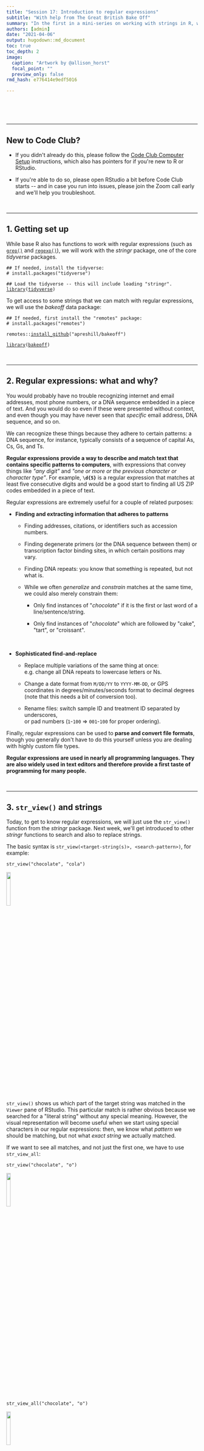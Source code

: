 ```yaml
---
title: "Session 17: Introduction to regular expressions"
subtitle: "With help from The Great British Bake Off"
summary: "In the first in a mini-series on working with strings in R, we will learn some basics of regular expressions."  
authors: [admin]
date: "2021-04-06"
output: hugodown::md_document
toc: true
toc_depth: 2
image:
  caption: "Artwork by @allison_horst"
  focal_point: ""
  preview_only: false
rmd_hash: e776414e9edf5016

---
```


<br> <br> <br>

------------------------------------------------------------------------

## New to Code Club?

-   If you didn't already do this, please follow the [Code Club Computer Setup](/codeclub-setup/) instructions, which also has pointers for if you're new to R or RStudio.

-   If you're able to do so, please open RStudio a bit before Code Club starts -- and in case you run into issues, please join the Zoom call early and we'll help you troubleshoot.

<br>

------------------------------------------------------------------------

## 1. Getting set up

While base R also has functions to work with regular expressions (such as [`grep()`](https://rdrr.io/r/base/grep.html) and [`regexp()`](https://rdrr.io/r/base/regex.html)), we will work with the *stringr* package, one of the core *tidyverse* packages.

<div class="highlight">

<pre class='chroma'><code class='language-r' data-lang='r'><span class='c'>## If needed, install the tidyverse:</span>
<span class='c'># install.packages("tidyverse")</span>

<span class='c'>## Load the tidyverse -- this will include loading "stringr". </span>
<span class='kr'><a href='https://rdrr.io/r/base/library.html'>library</a></span><span class='o'>(</span><span class='nv'><a href='http://tidyverse.tidyverse.org'>tidyverse</a></span><span class='o'>)</span>
</code></pre>

</div>

To get access to some strings that we can match with regular expressions, we will use the *bakeoff* data package:

<div class="highlight">

<pre class='chroma'><code class='language-r' data-lang='r'><span class='c'>## If needed, first install the "remotes" package:</span>
<span class='c'># install.packages("remotes")</span>

<span class='nf'>remotes</span><span class='nf'>::</span><span class='nf'><a href='https://remotes.r-lib.org/reference/install_github.html'>install_github</a></span><span class='o'>(</span><span class='s'>"apreshill/bakeoff"</span><span class='o'>)</span>
</code></pre>

</div>

<div class="highlight">

<pre class='chroma'><code class='language-r' data-lang='r'><span class='kr'><a href='https://rdrr.io/r/base/library.html'>library</a></span><span class='o'>(</span><span class='nv'><a href='https://bakeoff.netlify.com'>bakeoff</a></span><span class='o'>)</span>
</code></pre>

</div>

<br>

------------------------------------------------------------------------

## 2. Regular expressions: what and why?

You would probably have no trouble recognizing internet and email addresses, most phone numbers, or a DNA sequence embedded in a piece of text. And you would do so even if these were presented without context, and even though you may have never seen that *specific* email address, DNA sequence, and so on.

We can recognize these things because they adhere to certain patterns: a DNA sequence, for instance, typically consists of a sequence of capital As, Cs, Gs, and Ts.

**Regular expressions provide a way to describe and match text that contains specific patterns to computers**, with expressions that convey things like *"any digit"* and *"one or more or the previous character or character type"*. For example, **`\d{5}`** is a regular expression that matches at least five consecutive digits and would be a good start to finding all US ZIP codes embedded in a piece of text.

Regular expressions are extremely useful for a couple of related purposes:

-   **Finding and extracting information that adheres to patterns**

    -   Finding addresses, citations, or identifiers such as accession numbers.

    -   Finding degenerate primers (or the DNA sequence between them) or transcription factor binding sites, in which certain positions may vary.

    -   Finding DNA repeats: you know that something is repeated, but not what is.

    -   While we often *generalize* and *constrain* matches at the same time, we could also merely constrain them:

        -   Only find instances of "*chocolate*" if it is the first or last word of a line/sentence/string.

        -   Only find instances of "*chocolate*" which are followed by "cake", "tart", or "croissant".

<br>

-   **Sophisticated find-and-replace**

    -   Replace multiple variations of the same thing at once:  
        e.g. change all DNA repeats to lowercase letters or Ns.

    -   Change a date format from `M/DD/YY` to `YYYY-MM-DD`, or GPS coordinates in degrees/minutes/seconds format to decimal degrees (note that this needs a bit of conversion too).

    -   Rename files: switch sample ID and treatment ID separated by underscores,  
        or pad numbers (`1`-`100` =\> `001`-`100` for proper ordering).

Finally, regular expressions can be used to **parse and convert file formats**, though you generally don't have to do this yourself unless you are dealing with highly custom file types.

**Regular expressions are used in nearly all programming languages. They are also widely used in text editors and therefore provide a first taste of programming for many people.**

<br>

------------------------------------------------------------------------

## 3. `str_view()` and strings

Today, to get to know regular expressions, we will just use the `str_view()` function from the *stringr* package. Next week, we'll get introduced to other *stringr* functions to search and also to replace strings.

The basic syntax is `str_view(<target-string(s)>, <search-pattern>)`, for example:

<div class="highlight">

<pre class='chroma'><code class='language-r' data-lang='r'><span class='nf'>str_view</span><span class='o'>(</span><span class='s'>"chocolate"</span>, <span class='s'>"cola"</span><span class='o'>)</span>
</code></pre>

</div>

<div class="highlight">

<img src="img/cola.png" width="15%" style="display: block; margin: auto auto auto 0;" />

</div>

`str_view()` shows us which part of the target string was matched in the `Viewer` pane of RStudio. This particular match is rather obvious because we searched for a "literal string" without any special meaning. However, the visual representation will become useful when we start using special characters in our regular expressions: then, we know what *pattern* we should be matching, but not what *exact string* we actually matched.

If we want to see all matches, and not just the first one, we have to use `str_view_all`:

<div class="highlight">

<pre class='chroma'><code class='language-r' data-lang='r'><span class='nf'>str_view</span><span class='o'>(</span><span class='s'>"chocolate"</span>, <span class='s'>"o"</span><span class='o'>)</span>
</code></pre>

</div>

<div class="highlight">

<img src="img/one_o.png" width="15%" style="display: block; margin: auto auto auto 0;" />

</div>

<div class="highlight">

<pre class='chroma'><code class='language-r' data-lang='r'><span class='nf'>str_view_all</span><span class='o'>(</span><span class='s'>"chocolate"</span>, <span class='s'>"o"</span><span class='o'>)</span>
</code></pre>

</div>

<div class="highlight">

<img src="img/two_o.png" width="15%" style="display: block; margin: auto auto auto 0;" />

</div>

*stringr* functions are vectorized, so we can use them not just to match a single string but also to match a vector of strings:

<div class="highlight">

<pre class='chroma'><code class='language-r' data-lang='r'><span class='nv'>desserts</span> <span class='o'>&lt;-</span> <span class='nf'><a href='https://rdrr.io/r/base/c.html'>c</a></span><span class='o'>(</span><span class='s'>"plum pudding"</span>, <span class='s'>"chocolate cake"</span>, <span class='s'>"sticky toffee pudding"</span><span class='o'>)</span>
<span class='nf'>str_view</span><span class='o'>(</span><span class='nv'>desserts</span>, <span class='s'>"pudding"</span><span class='o'>)</span>
</code></pre>

</div>

<div class="highlight">

<img src="img/vector1.png" width="30%" style="display: block; margin: auto auto auto 0;" />

</div>

Note that the non-matching string "*chocolate cake*" was displayed despite the lack of a match. If we only want to see strings that matched, we can set the `match` argument to `TRUE`:

<div class="highlight">

</div>

<div class="highlight">

<pre class='chroma'><code class='language-r' data-lang='r'><span class='nf'>str_view</span><span class='o'>(</span><span class='nv'>desserts</span>, <span class='s'>"pudding"</span>, match <span class='o'>=</span> <span class='kc'>TRUE</span><span class='o'>)</span>
</code></pre>

</div>

<div class="highlight">

<img src="img/vector2.png" width="30%" style="display: block; margin: auto auto auto 0;" />

</div>

{{% callout note %}} **Strings in R**

A "string" or "character string" is a contiguous sequence of characters. To indicate that something is a string in R, we put quotes around it: `"Hello"` and `"9"`. If you forget the quotes, R would interpret `"Hello"` as an *object* (because it starts with a letter) and `"9"` as a *number* (because it starts with a digit).

There is *no difference* between single quotes (`'Hello'`) and double quotes (`"Hello"`), but double quotes are generally recommended.

If your string is itself supposed to contain a quote symbol of some kind, it is convenient to use the *other type* of quote to define the string:

<div class="highlight">

<pre class='chroma'><code class='language-r' data-lang='r'><span class='c'># The string contains a single quote, so we use double quotes to define it:</span>
<span class='s'>"This cake's 7th layer is particularly good."</span>

<span class='c'>#&gt; [1] "This cake's 7th layer is particularly good."</span>
</code></pre>

</div>

Alternatively, a quote can be **escaped** using a backslash **`\`** to indicate that it does *not end the string* but represents a literal quote *inside the string*, which may be necessary if a string contains both single and double quotes:

<div class="highlight">

<pre class='chroma'><code class='language-r' data-lang='r'><span class='s'>"This cake is only 2'4\" tall - do better!"</span>

<span class='c'>#&gt; [1] "This cake is only 2'4\" tall - do better!"</span>
</code></pre>

</div>

{{% /callout %}}

<br>

------------------------------------------------------------------------

## 4. Special characters

#### Special characters and escaping them

In regular expressions (regex), we need a way to succinctly convey descriptions such as "any character" or "any digit". *However, there are no characters exclusive to regular expressions:* *instead, we re-use normal characters.* For instance:

-   "**Any character**" is represented by a period, **`.`**
-   "**Any digit**" is represented by **`\d`**, with the **`\`** basically preventing the **`d`** from being interpreted literally.

But how, then, do we indicate a literal **`.`** or **`\`** in a regular expression? The solution is to **escape** the special character with a backslash: the regular expression **`\.`** matches a **`.`**.

{{% callout note %}}

#### TLDR for the rest of this section

**When writing regular expressions as strings in R,** **we always need to add an extra backslash:**

-   The regex **`\d`** matches a digit --- and we write it as **`"\\d"`** in R.
-   The regex **`\.`** matches a period --- and we write it as **`"\\."`** in R.

{{% /callout %}}

The "escaping" described above also applies to backslashes, such that the regex **`\\`** matches a **`\`**.

<br>

#### Escape sequences in regular strings

Outside of regular expressions, R also uses backslashes **`\`** to form so-called "escape sequences". This works similarly to how the regular expression **`\d`** means "any digit" -- for example, when we use **`\n`** *in any string*, it will be interpreted as a newline:

<div class="highlight">

<pre class='chroma'><code class='language-r' data-lang='r'><span class='nf'><a href='https://rdrr.io/r/base/cat.html'>cat</a></span><span class='o'>(</span><span class='s'>"cho\nco"</span><span class='o'>)</span>

<span class='c'>#&gt; cho</span>
<span class='c'>#&gt; co</span>
</code></pre>

</div>

In fact, a single backslash **`\`** is **never taken literally** in any regular R string:

<div class="highlight">

<pre class='chroma'><code class='language-r' data-lang='r'>cat("cho\dco")

<span class='c'>#&gt; Error: '\d' is an unrecognized escape in character string starting ""cho\d"</span>
</code></pre>

</div>

Because this is *not* a regular expression, and **`\d`** does not happen to be an escape sequence like **`\n`** was earlier, **`\d`** doesn't mean anything to R. But instead of assuming that the backslash is therefore a literal backslash, R throws an error, demonstrating that a backslash is always interpreted as the first character in an escape sequence.

How can we include a backslash in a string, then? Same as before: we "escape" it with another backslash:

<div class="highlight">

<pre class='chroma'><code class='language-r' data-lang='r'><span class='nf'><a href='https://rdrr.io/r/base/cat.html'>cat</a></span><span class='o'>(</span><span class='s'>"bla\\dbla"</span><span class='o'>)</span>

<span class='c'>#&gt; bla\dbla</span>
</code></pre>

</div>

<br>

#### The backslash plague

We saw that the regular expression **`\d`** matches a digit, but also that using string **`"\d"`** will merely throw an error!

Therefore, to actually define a regular expression that contains **`\d`**, we need to use the string **`"\\d"`**:

<div class="highlight">

<pre class='chroma'><code class='language-r' data-lang='r'>str_view("The cake has 8 layers", "\d")

<span class='c'>#&gt; Error: '\d' is an unrecognized escape in character string starting ""\d"</span>
</code></pre>

</div>

<div class="highlight">

<pre class='chroma'><code class='language-r' data-lang='r'><span class='nf'>str_view</span><span class='o'>(</span><span class='s'>"The cake has 8 layers"</span>, <span class='s'>"\\d"</span><span class='o'>)</span>
</code></pre>

</div>

<div class="highlight">

<img src="img/digit1.png" width="30%" style="display: block; margin: auto auto auto 0;" />

</div>

**So, to define any regular expression symbol that contains a backslash,** **we need to always use two backslashes!**

This also applies when we want to match a literal character. For example, **to match a literal period, we need the regex `\.`,** **which we have to write as `\\.` in an R string:**

<div class="highlight">

<pre class='chroma'><code class='language-r' data-lang='r'><span class='nf'>str_view</span><span class='o'>(</span><span class='s'>"The cake has 8.5 layers"</span>, <span class='s'>"\\."</span><span class='o'>)</span>
</code></pre>

</div>

<div class="highlight">

<img src="img/period2.png" width="30%" style="display: block; margin: auto auto auto 0;" />

</div>

Now to the worst case: what if we want to match a backslash? We need the regular expression **`\\`**, but to define that regex as a string, we have to escape each of the two backslashes -- only to end up with four backslashes!

<div class="highlight">

<pre class='chroma'><code class='language-r' data-lang='r'><span class='nf'>str_view</span><span class='o'>(</span><span class='s'>"C:\\Windows"</span>, <span class='s'>"\\"</span><span class='o'>)</span>

<span class='c'>#&gt; Error in stri_locate_first_regex(string, pattern, opts_regex = opts(pattern)): Unrecognized backslash escape sequence in pattern. (U_REGEX_BAD_ESCAPE_SEQUENCE, context=`\`)</span>
</code></pre>

</div>

<div class="highlight">

<pre class='chroma'><code class='language-r' data-lang='r'><span class='nf'>str_view</span><span class='o'>(</span><span class='s'>"C:\\Windows"</span>, <span class='s'>"\\\\"</span><span class='o'>)</span>
</code></pre>

</div>

<div class="highlight">

<img src="img/windows.png" width="15%" style="display: block; margin: auto auto auto 0;" />

</div>

Welcome to the backslash plague! [^1]

<br>

------------------------------------------------------------------------

## 5. The Great British Bake Off

<p align="center">
<img src=img/bakeoff.jpg width=60%>
</p>

Let's take a look at some of the data in the *bakeoff* package, which is about "The Great British Bake Off" (GBBO) television show.

The `bakers` dataframe contains some information about each participant (baker) in the show, and we will be matching names from the `baker_full` column:

<div class="highlight">

<pre class='chroma'><code class='language-r' data-lang='r'><span class='nf'><a href='https://rdrr.io/r/utils/head.html'>head</a></span><span class='o'>(</span><span class='nv'>bakers</span><span class='o'>)</span>

<span class='c'>#&gt; <span style='color: #555555;'># A tibble: 6 x 8</span></span>
<span class='c'>#&gt;   series baker_full   baker    age occupation   hometown  baker_last baker_first</span>
<span class='c'>#&gt;   <span style='color: #555555;font-style: italic;'>&lt;fct&gt;</span><span>  </span><span style='color: #555555;font-style: italic;'>&lt;chr&gt;</span><span>        </span><span style='color: #555555;font-style: italic;'>&lt;chr&gt;</span><span>  </span><span style='color: #555555;font-style: italic;'>&lt;dbl&gt;</span><span> </span><span style='color: #555555;font-style: italic;'>&lt;chr&gt;</span><span>        </span><span style='color: #555555;font-style: italic;'>&lt;chr&gt;</span><span>     </span><span style='color: #555555;font-style: italic;'>&lt;chr&gt;</span><span>      </span><span style='color: #555555;font-style: italic;'>&lt;chr&gt;</span><span>      </span></span>
<span class='c'>#&gt; <span style='color: #555555;'>1</span><span> 1      </span><span style='color: #555555;'>"</span><span>Annetha Mi… Annet…    30 Midwife      Essex     Mills      Annetha    </span></span>
<span class='c'>#&gt; <span style='color: #555555;'>2</span><span> 1      </span><span style='color: #555555;'>"</span><span>David Cham… David     31 Entrepreneur Milton K… Chambers   David      </span></span>
<span class='c'>#&gt; <span style='color: #555555;'>3</span><span> 1      </span><span style='color: #555555;'>"</span><span>Edward \"E… Edd       24 Debt collec… Bradford  Kimber     Edward     </span></span>
<span class='c'>#&gt; <span style='color: #555555;'>4</span><span> 1      </span><span style='color: #555555;'>"</span><span>Jasminder … Jasmi…    45 Assistant C… Birmingh… Randhawa   Jasminder  </span></span>
<span class='c'>#&gt; <span style='color: #555555;'>5</span><span> 1      </span><span style='color: #555555;'>"</span><span>Jonathan S… Jonat…    25 Research An… St Albans Shepherd   Jonathan   </span></span>
<span class='c'>#&gt; <span style='color: #555555;'>6</span><span> 1      </span><span style='color: #555555;'>"</span><span>Lea Harris</span><span style='color: #555555;'>"</span><span> Lea       51 Retired      Midlothi… Harris     Lea</span></span>
</code></pre>

</div>

The `challenge_results` dataframe contains "signature" and "showstopper" bakes made by each participant in each episode:

<div class="highlight">

<pre class='chroma'><code class='language-r' data-lang='r'><span class='nf'><a href='https://rdrr.io/r/utils/head.html'>head</a></span><span class='o'>(</span><span class='nv'>challenge_results</span><span class='o'>)</span>

<span class='c'>#&gt; <span style='color: #555555;'># A tibble: 6 x 7</span></span>
<span class='c'>#&gt;   series episode baker  result signature        technical showstopper           </span>
<span class='c'>#&gt;    <span style='color: #555555;font-style: italic;'>&lt;int&gt;</span><span>   </span><span style='color: #555555;font-style: italic;'>&lt;int&gt;</span><span> </span><span style='color: #555555;font-style: italic;'>&lt;chr&gt;</span><span>  </span><span style='color: #555555;font-style: italic;'>&lt;chr&gt;</span><span>  </span><span style='color: #555555;font-style: italic;'>&lt;chr&gt;</span><span>                </span><span style='color: #555555;font-style: italic;'>&lt;int&gt;</span><span> </span><span style='color: #555555;font-style: italic;'>&lt;chr&gt;</span><span>                 </span></span>
<span class='c'>#&gt; <span style='color: #555555;'>1</span><span>      1       1 Annet… IN     Light Jamaican …         2 Red, White &amp; Blue Cho…</span></span>
<span class='c'>#&gt; <span style='color: #555555;'>2</span><span>      1       1 David  IN     Chocolate Orang…         3 Black Forest Floor Ga…</span></span>
<span class='c'>#&gt; <span style='color: #555555;'>3</span><span>      1       1 Edd    IN     Caramel Cinnamo…         1 </span><span style='color: #BB0000;'>NA</span><span>                    </span></span>
<span class='c'>#&gt; <span style='color: #555555;'>4</span><span>      1       1 Jasmi… IN     Fresh Mango and…        </span><span style='color: #BB0000;'>NA</span><span> </span><span style='color: #BB0000;'>NA</span><span>                    </span></span>
<span class='c'>#&gt; <span style='color: #555555;'>5</span><span>      1       1 Jonat… IN     Carrot Cake wit…         9 Three Tiered White an…</span></span>
<span class='c'>#&gt; <span style='color: #555555;'>6</span><span>      1       1 Louise IN     Carrot and Oran…        </span><span style='color: #BB0000;'>NA</span><span> Never Fail Chocolate …</span></span>
</code></pre>

</div>

The "signature" bakes are the first bakes presented in each GBBO episode, so we'll start trying to match these bakes with regular expressions. Let's save them in a vector for easy access later on:

<div class="highlight">

<pre class='chroma'><code class='language-r' data-lang='r'><span class='nv'>signatures</span> <span class='o'>&lt;-</span> <span class='nv'>challenge_results</span><span class='o'>$</span><span class='nv'>signature</span>     <span class='c'># Assign the column to a vector</span>
<span class='nv'>signatures</span> <span class='o'>&lt;-</span> <span class='nv'>signatures</span><span class='o'>[</span><span class='o'>!</span><span class='nf'><a href='https://rdrr.io/r/base/NA.html'>is.na</a></span><span class='o'>(</span><span class='nv'>signatures</span><span class='o'>)</span><span class='o'>]</span>  <span class='c'># Remove NAs</span>

<span class='nv'>signatures</span><span class='o'>[</span><span class='m'>1</span><span class='o'>:</span><span class='m'>20</span><span class='o'>]</span>                              <span class='c'># Look at the first 20 items</span>

<span class='c'>#&gt;  [1] "Light Jamaican Black Cakewith Strawberries and Cream"                       </span>
<span class='c'>#&gt;  [2] "Chocolate Orange Cake"                                                      </span>
<span class='c'>#&gt;  [3] "Caramel Cinnamon and Banana Cake"                                           </span>
<span class='c'>#&gt;  [4] "Fresh Mango and Passion Fruit Hummingbird Cake"                             </span>
<span class='c'>#&gt;  [5] "Carrot Cake with Lime and Cream Cheese Icing"                               </span>
<span class='c'>#&gt;  [6] "Carrot and Orange Cake"                                                     </span>
<span class='c'>#&gt;  [7] "Triple Layered Brownie Meringue Cake\nwith Raspberry Cream"                 </span>
<span class='c'>#&gt;  [8] "Three Tiered Lemon Drizzle Cakewith Fresh Cream and freshly made Lemon Curd"</span>
<span class='c'>#&gt;  [9] "Cranberry and Pistachio Cakewith Orange Flower Water Icing"                 </span>
<span class='c'>#&gt; [10] "Sticky Marmalade Tea Loaf"                                                  </span>
<span class='c'>#&gt; [11] "Cheddar Cheese and Fresh Rosemary Biscuits"                                 </span>
<span class='c'>#&gt; [12] "Oatmeal Raisin Cookie"                                                      </span>
<span class='c'>#&gt; [13] "Millionaires' Shortbread"                                                   </span>
<span class='c'>#&gt; [14] "Honey and Candied Ginger Cookies"                                           </span>
<span class='c'>#&gt; [15] "Fresh Vanilla Biscuits with Royal Icing"                                    </span>
<span class='c'>#&gt; [16] "Peanut Shortbread withSalted Peanut Caramel"                                </span>
<span class='c'>#&gt; [17] "Rose Petal Shortbread"                                                      </span>
<span class='c'>#&gt; [18] "Stained Glass Window Shortbread"                                            </span>
<span class='c'>#&gt; [19] "Chilli Bread"                                                               </span>
<span class='c'>#&gt; [20] "Olive Bread"</span>
</code></pre>

</div>

<br>

------------------------------------------------------------------------

## 6. Components of regular expressions

### Literal characters

Literal characters can be a part of regular expressions. In fact, as we saw in the first example, our entire search pattern for `str_view()` can perfectly well consist of *only* literal characters.

But the power of regular expressions comes with special characters, and below, we'll go through several different categories of these.

### Metacharacters

Above, we already learned that **`.`** matches any single character. Other metacharacters, that is, characters that represent a single instance of **a character type**, are actually character combinations starting with a **`\`**.

| Symbol   | Matches                                                | Negation ("anything but") |
|----------|--------------------------------------------------------|---------------------------|
| **`.`**  | Any single character.                                  |                           |
| **`\d`** | Any digit.                                             | **`\D`**                  |
| **`\s`** | Any white space: space, tab, newline, carriage return. | **`\S`**                  |
| **`\w`** | Any word character: alphanumeric and underscore.       | **`\W`**                  |
| **`\n`** | A newline.                                             |                           |
| **`\t`** | A tab.                                                 |                           |

Negated metacharacters match anything except that character type: **`\D`** matches anything except a digit.

*Some examples:*

-   Are there any digits (**`\d`**) in the bake names?

    <div class="highlight">

    <pre class='chroma'><code class='language-r' data-lang='r'><span class='nf'>str_view_all</span><span class='o'>(</span><span class='nv'>signatures</span>, <span class='s'>"\\d"</span>, match <span class='o'>=</span> <span class='kc'>TRUE</span><span class='o'>)</span>
    </code></pre>

    </div>

    <div class="highlight">

    <img src="img/digit2.png" width="27%" style="display: block; margin: auto auto auto 0;" />

    </div>

<br>

-   What about periods? Note that we need to escape the period with two **`\\`**.

    <div class="highlight">

    <pre class='chroma'><code class='language-r' data-lang='r'><span class='nf'>str_view_all</span><span class='o'>(</span><span class='nv'>signatures</span>, <span class='s'>"\\."</span>, match <span class='o'>=</span> <span class='kc'>TRUE</span><span class='o'>)</span>
    </code></pre>

    </div>

    <div class="highlight">

    <img src="img/period.png" width="50%" style="display: block; margin: auto auto auto 0;" />

    </div>

<br>

-   Let's match 5-character strings that start with "*Ma*":

    <div class="highlight">

    <pre class='chroma'><code class='language-r' data-lang='r'><span class='nf'>str_view_all</span><span class='o'>(</span><span class='nv'>signatures</span>, <span class='s'>"Ma..."</span>, match <span class='o'>=</span> <span class='kc'>TRUE</span><span class='o'>)</span>
    </code></pre>

    </div>

    <div class="highlight">

    <img src="img/ma.png" width="90%" style="display: block; margin: auto auto auto 0;" />

    </div>

    Note that the only constraint we are setting with **`...`** is that at least three characters should follow **`Ma`** -- we are *not* restricting matches to five-character words, or something along those lines.

<br>

-   Let's find the bakers whose (first or last) names contain at least 11 word characters **`\w`**:

    <div class="highlight">

    <pre class='chroma'><code class='language-r' data-lang='r'><span class='nf'>str_view_all</span><span class='o'>(</span><span class='nv'>bakers</span><span class='o'>$</span><span class='nv'>baker_full</span>, <span class='s'>"\\w\\w\\w\\w\\w\\w\\w\\w\\w\\w\\w"</span>, match <span class='o'>=</span> <span class='kc'>TRUE</span><span class='o'>)</span>
    </code></pre>

    </div>

    <div class="highlight">

    <img src="img/11letternames.png" width="25%" style="display: block; margin: auto auto auto 0;" />

    </div>

    It's not very convenient to have to repeat `\\w` so many times!

Or let's say we wanted to get all three-part names: names that contain three sets of one or more word characters separated by non-word characters. How could we describe such a pattern? "Quantifiers" to the rescue!

### Quantifiers

Quantifiers describe how many consecutive instances of the **preceding** character should be matched:

| Quantifier  | Matches                                                   |
|-------------|-----------------------------------------------------------|
| **[`*`](https://rdrr.io/r/base/Arithmetic.html)**     | Preceding character *any number of times* (0 or more).    |
| **[`+`](https://rdrr.io/r/base/Arithmetic.html)**     | Preceding character *at least* once (1 or more).          |
| **[`?`](https://rdrr.io/r/utils/Question.html)**     | Preceding character *at most* once (0 or 1).              |
| **`{n}`**   | Preceding character *exactly `n` times*.                  |
| **`{n,}`**  | Preceding character *at least `n` times*.                 |
| **`{n,m}`** | Preceding character *at least `n` and at most `m` times*. |

*Some examples:*

-   Names with at least 11 (**`{11,}`**) characters -- note that this matches the entire word:

    <div class="highlight">

    <pre class='chroma'><code class='language-r' data-lang='r'><span class='nf'>str_view</span><span class='o'>(</span><span class='nv'>bakers</span><span class='o'>$</span><span class='nv'>baker_full</span>, <span class='s'>"\\w&#123;11,&#125;"</span>, match<span class='o'>=</span><span class='kc'>TRUE</span><span class='o'>)</span>
    </code></pre>

    </div>

    <div class="highlight">

    <img src="img/11letternames2.png" width="25%" style="display: block; margin: auto auto auto 0;" />

    </div>

<br>

-   Match the entire string (full names -- by flanking the pattern with **`.*`**) of names with 2 to 3 (**`{2,3}`**) consecutive "*e*" characters:

    <div class="highlight">

    <pre class='chroma'><code class='language-r' data-lang='r'><span class='nf'>str_view</span><span class='o'>(</span><span class='nv'>bakers</span><span class='o'>$</span><span class='nv'>baker_full</span>, <span class='s'>".*e&#123;2,3&#125;.*"</span>, match<span class='o'>=</span><span class='kc'>TRUE</span><span class='o'>)</span>
    </code></pre>

    </div>

    <div class="highlight">

    <img src="img/2or3es_fullmatch.png" width="17%" style="display: block; margin: auto auto auto 0;" />

    </div>

<br>

-   Account for different spelling options with **[`?`](https://rdrr.io/r/utils/Question.html)** -- match "*flavor*" or "*flavour*":

    <div class="highlight">

    <pre class='chroma'><code class='language-r' data-lang='r'><span class='nf'>str_view_all</span><span class='o'>(</span><span class='nv'>signatures</span>, <span class='s'>"flavou?r"</span>, match<span class='o'>=</span><span class='kc'>TRUE</span><span class='o'>)</span>
    </code></pre>

    </div>

    <div class="highlight">

    <img src="img/flavor.png" width="65%" style="display: block; margin: auto auto auto 0;" />

    </div>

<br>

-   Match all three-part names -- one or more word characters (**`\w+`**) separated by a non-word character (**`\W`**) at least two consecutive times:

    <div class="highlight">

    <pre class='chroma'><code class='language-r' data-lang='r'><span class='nf'>str_view</span><span class='o'>(</span><span class='nv'>bakers</span><span class='o'>$</span><span class='nv'>baker_full</span>, <span class='s'>"\\w+\\W\\w+\\W\\w+"</span>, match<span class='o'>=</span><span class='kc'>TRUE</span><span class='o'>)</span>
    </code></pre>

    </div>

    <div class="highlight">

    <img src="img/3partnames.png" width="30%" style="display: block; margin: auto auto auto 0;" />

    </div>

<br>

-   Match all three-letter names by looking for non-word characters (**`\W`**) surrounding three word characters (**`\w{3}`**)?

    <div class="highlight">

    <pre class='chroma'><code class='language-r' data-lang='r'><span class='nf'>str_view_all</span><span class='o'>(</span><span class='nv'>bakers</span><span class='o'>$</span><span class='nv'>baker_full</span>, <span class='s'>"\\W\\w&#123;3&#125;\\W"</span>, match <span class='o'>=</span> <span class='kc'>TRUE</span><span class='o'>)</span>
    </code></pre>

    </div>

    <div class="highlight">

    <img src="img/3letternames1.png" width="30%" style="display: block; margin: auto auto auto 0;" />

    </div>

That last attempt didn't really work -- note that we only got three-letter *middle names*, since we required our three-letter names to be flanked by non-word characters.

To get *all* three-letter names, we need to be able to "anchor" our regular expressions, e.g. demand that a pattern starts at the beginning of the string.

### Anchors

| Anchor | Matches                      |
|--------|------------------------------|
| [`^`](https://rdrr.io/r/base/Arithmetic.html)    | Beginning of the string/line |
| [`$`](https://rdrr.io/r/base/Extract.html)    | End of the string/line       |
| `\b`   | A word *boundary*            |

*Some examples:*

-   Match all three-letter *first* names, by anchoring the three word characters (**`\w{3}`**) to the beginning of the string with **[`^`](https://rdrr.io/r/base/Arithmetic.html)**, and including a space at the end:

    <div class="highlight">

    <pre class='chroma'><code class='language-r' data-lang='r'><span class='nf'>str_view</span><span class='o'>(</span><span class='nv'>bakers</span><span class='o'>$</span><span class='nv'>baker_full</span>, <span class='s'>"^\\w&#123;3&#125; "</span>, match <span class='o'>=</span> <span class='kc'>TRUE</span><span class='o'>)</span>
    </code></pre>

    </div>

    <div class="highlight">

    <img src="img/3letterfirstnames.png" width="23%" style="display: block; margin: auto auto auto 0;" />

    </div>

-   Match all three-letter names --first or last-- by matching three word-characters (**`\w`**) surrounded by word-boundaries (**`\b`**):

    <div class="highlight">

    <pre class='chroma'><code class='language-r' data-lang='r'><span class='nf'>str_view_all</span><span class='o'>(</span><span class='nv'>bakers</span><span class='o'>$</span><span class='nv'>baker_full</span>, <span class='s'>"\\b\\w&#123;3&#125;\\b"</span>, match <span class='o'>=</span> <span class='kc'>TRUE</span><span class='o'>)</span>
    </code></pre>

    </div>

    <div class="highlight">

    <img src="img/3letternames2.png" width="23%" style="display: block; margin: auto auto auto 0;" />

    </div>

#### Regex components for next week

Next week, we'll talk about:

-   Character classes
-   Alternation
-   Grouping
-   Backreferences
-   Making quantifiers non-greedy

<br>

{{% callout note %}} **Regular expressions vs globbing**

Do not confuse regular expressions with *globbing*!

If you have worked in a terminal before, you may know that you can match file names using *shell wildcards*, which is known as "globbing".

There are only a few characters used in shell wildcards, but their meanings differ from regular expressions in two instances!

| Shell wildcard         | Equivalent regex | Meaning                                 |
|------------------------|------------------|-----------------------------------------|
| **[`?`](https://rdrr.io/r/utils/Question.html)**                | **`.`**          | Any single character                    |
| **[`*`](https://rdrr.io/r/base/Arithmetic.html)**                | **`.*`**         | Any number of any character             |
| **`[]`** and **`[^]`** | same!            | Match/negate match of *character class* |

-   Note also that **`.`** is interpreted as a literal period in globbing.
-   We will talk about "character classes" next week.

{{% /callout %}}

<br>

------------------------------------------------------------------------

## 7. Breakout rooms

<div class="puzzle">

<div>

### Exercise 1

Find all participant names in `bakers$baker_full` that contain at least 4 lowercase "*e*" characters. (That, the "*e*"s don't need to be consecutive, but you should not disallow consecutive "*e*"s either.)

<details>
<summary>
Hints
</summary>

Use `.*` to allow for *optional* characters in between the "e"s.

</details>
<details>
<summary>
Solution
</summary>

<div class="highlight">

<pre class='chroma'><code class='language-r' data-lang='r'><span class='nf'>str_view</span><span class='o'>(</span><span class='nv'>bakers</span><span class='o'>$</span><span class='nv'>baker_full</span>, <span class='s'>"e.*e.*e.*e"</span>, match <span class='o'>=</span> <span class='kc'>TRUE</span><span class='o'>)</span>
</code></pre>

</div>

<div class="highlight">

<img src="img/ex1.png" width="30%" style="display: block; margin: auto auto auto 0;" />

</div>

</details>

</div>

</div>

<div class="puzzle">

<div>

### Exercise 2

In the `signatures` vector, match words of exactly five characters that start with "*Ta*".

<details>
<summary>
Hints
</summary>

-   To describe the five-letter word you should include three word characters after "*Ta*".

-   To exclusively match five-letter words, you should use the "word boundary" anchor before and after the part that should match the word.

</details>
<details>
<summary>
Solution
</summary>

<div class="highlight">

<pre class='chroma'><code class='language-r' data-lang='r'><span class='nf'>str_view_all</span><span class='o'>(</span><span class='nv'>signatures</span>, <span class='s'>"\\bTa\\w&#123;3&#125;\\b"</span>, match <span class='o'>=</span> <span class='kc'>TRUE</span><span class='o'>)</span>
</code></pre>

</div>

<div class="highlight">

<img src="img/ex2.png" width="75%" style="display: block; margin: auto auto auto 0;" />

</div>

</details>

</div>

</div>

<div class="puzzle">

<div>

### Exercise 3

Match "*Donut*" as well as "*Doughnut*" in the `signatures` vector.

Unfortunately, `signatures` only contains the spelling "Doughnut". Therefore, you should separately test whether your regex would actually match "Donut".

<details>
<summary>
Hints
</summary>

Since "*donut*" is contained within "*doughnut*", you can build a single regex and use **[`?`](https://rdrr.io/r/utils/Question.html)** to indicate optional characters.

</details>
<details>
<summary>
Solution
</summary>

<div class="highlight">

<pre class='chroma'><code class='language-r' data-lang='r'><span class='nf'>str_view_all</span><span class='o'>(</span><span class='nv'>signatures</span>, <span class='s'>"Dou?g?h?nut"</span>, match<span class='o'>=</span><span class='kc'>TRUE</span><span class='o'>)</span>
</code></pre>

</div>

<div class="highlight">

<img src="img/ex3_1.png" width="90%" style="display: block; margin: auto auto auto 0;" />

</div>

<div class="highlight">

<pre class='chroma'><code class='language-r' data-lang='r'><span class='nf'>str_view_all</span><span class='o'>(</span><span class='nf'><a href='https://rdrr.io/r/base/c.html'>c</a></span><span class='o'>(</span><span class='nv'>signatures</span>, <span class='s'>"Donut"</span><span class='o'>)</span>, <span class='s'>"Dou?g?h?nut"</span>, match<span class='o'>=</span><span class='kc'>TRUE</span><span class='o'>)</span>
</code></pre>

</div>

<div class="highlight">

<img src="img/ex3_2.png" width="90%" style="display: block; margin: auto auto auto 0;" />

</div>

</details>

</div>

</div>

<div class="puzzle">

<div>

### Exercise 4

Match both dates in the string: "*The best cakes were baked between 2016-03-10 and 2017-08-31.*".

<details>
<summary>
Hints
</summary>

Make sure you use `str_view_all()` and not `str_view()`!

</details>
<details>
<summary>
Solution
</summary>

<div class="highlight">

<pre class='chroma'><code class='language-r' data-lang='r'><span class='nv'>mystring</span> <span class='o'>&lt;-</span> <span class='s'>"The best cakes were baked between 2016-03-10 and 2017-08-31."</span>

<span class='nf'>str_view_all</span><span class='o'>(</span><span class='nv'>mystring</span>, <span class='s'>"\\d&#123;4&#125;-\\d&#123;2&#125;-\\d&#123;2&#125;"</span><span class='o'>)</span>
</code></pre>

</div>

<div class="highlight">

<img src="img/ex4.png" width="80%" style="display: block; margin: auto auto auto 0;" />

</div>

</details>

</div>

</div>

<div class="puzzle">

<div>

### Bonus exercise

You can use the [`list.files()`](https://rdrr.io/r/base/list.files.html) function in R to list files on your computer. [`list.files()`](https://rdrr.io/r/base/list.files.html) takes an argument `pattern` to which you can specify a regular expression in order to narrow down the results.

For example, the code below would find all files with "*codeclub*" in the name, from your current working directory (the default for the `path` argument) and downwards (due to `recursive = TRUE`):

<div class="highlight">

<pre class='chroma'><code class='language-r' data-lang='r'><span class='nf'><a href='https://rdrr.io/r/base/list.files.html'>list.files</a></span><span class='o'>(</span>pattern <span class='o'>=</span> <span class='s'>"codeclub"</span>, recursive <span class='o'>=</span> <span class='kc'>TRUE</span><span class='o'>)</span>
</code></pre>

</div>

You can also specify a path -- for instance, the code below would search your home or (on Windows) Documents directory and nothing below it:

<div class="highlight">

<pre class='chroma'><code class='language-r' data-lang='r'><span class='nf'><a href='https://rdrr.io/r/base/list.files.html'>list.files</a></span><span class='o'>(</span>path <span class='o'>=</span> <span class='s'>"~"</span>, pattern <span class='o'>=</span> <span class='s'>"codeclub"</span><span class='o'>)</span> <span class='c'># "~" is your home dir</span>
<span class='nf'><a href='https://rdrr.io/r/base/list.files.html'>list.files</a></span><span class='o'>(</span>path <span class='o'>=</span> <span class='s'>"C:/Users/myname/Documents"</span>, pattern <span class='o'>=</span> <span class='s'>"codeclub"</span><span class='o'>)</span>
</code></pre>

</div>

**Use this function to list only R scripts, i.e. files *ending in* `.R`,** **in a directory of your choice.**

<details>
<summary>
Hints
</summary>

Make sure to use the "end of string" anchor.

</details>
<details>
<summary>
Solution
</summary>

Here we are searching the the home dir and everything below it -- could take a while, but then you know how many R scripts you actually have!

<div class="highlight">

<pre class='chroma'><code class='language-r' data-lang='r'><span class='nf'><a href='https://rdrr.io/r/base/list.files.html'>list.files</a></span><span class='o'>(</span>path <span class='o'>=</span> <span class='s'>"~"</span>, pattern <span class='o'>=</span> <span class='s'>"\\.R$"</span>, recursive <span class='o'>=</span> <span class='kc'>TRUE</span><span class='o'>)</span>
</code></pre>

</div>

</details>

</div>

</div>

<br>

------------------------------------------------------------------------

## 8. Further resources

-   [The chapter on strings](https://r4ds.had.co.nz/strings.html#strings) in Hadley Wickham's R for Data Science (freely abailable online!).

-   [RStudio regex cheatsheet](https://www.rstudio.com/wp-content/uploads/2016/09/RegExCheatsheet.pdf).

-   [A course video by Roger Peng introducing regular expressions](https://www.youtube.com/watch?v=NvHjYOilOf8).

-   [RegExplain](https://www.garrickadenbuie.com/project/regexplain), an RStudio add-in to visualize regex matches and help build regular expressions.

[^1]: Since R 4.0, which was released last year, there is also a "raw string" or "raw character constant" construct, which circumvents some of these problems -- see [this blogpost](https://mpopov.com/blog/2020/05/22/strings-in-r-4.x/) that summarizes this new syntax. Because many are not yet using R 4.x, and most current examples, vignettes, and tutorials on the internet don't use this, we will stick to being stuck with all the backslashes for now.

